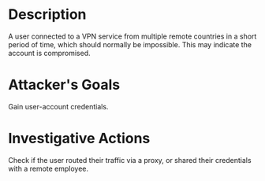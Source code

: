 # Description
A user connected to a VPN service from multiple remote countries in a short period of time, which should normally be impossible. This may indicate the account is compromised.
# Attacker's Goals
Gain user-account credentials.
# Investigative Actions
Check if the user routed their traffic via a proxy, or shared their credentials with a remote employee.
